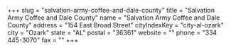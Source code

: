 +++
slug = "salvation-army-coffee-and-dale-county"
title = "Salvation Army Coffee and Dale County"
name = "Salvation Army Coffee and Dale County"
address = "154 East Broad Street"
cityIndexKey = "city-al-ozark"
city = "Ozark"
state = "AL"
postal = "36361"
website = ""
phone = "334 445-3070"
fax = ""
+++
